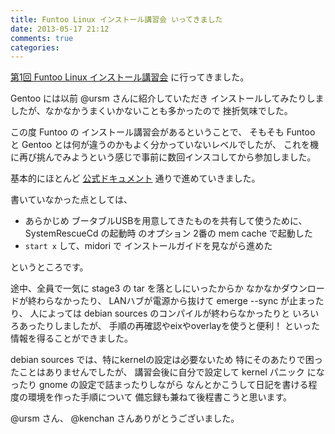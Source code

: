 ```yaml
---
title: Funtoo Linux インストール講習会 いってきました
date: 2013-05-17 21:12
comments: true
categories:
---
```


[第1回 Funtoo Linux インストール講習会](http://esminc.doorkeeper.jp/events/3547)
に行ってきました。

Gentoo には以前 @ursm さんに紹介していただき
インストールしてみたりしましたが、なかなかうまくいかないことも多かったので
挫折気味でした。

この度 Funtoo の インストール講習会があるということで、
そもそも Funtoo と Gentoo とは何が違うのかもよく分かっていないレベルでしたが、
これを機に再び挑んでみようという感じで事前に数回インスコしてから参加しました。

基本的にほとんど [公式ドキュメント](http://www.funtoo.org/Funtoo_Linux_Installation)
通りで進めていきました。

書いていなかった点としては、

* あらかじめ ブータブルUSBを用意してきたものを共有して使うために、SystemRescueCd の起動時
のオプション 2番の mem cache で起動した
* `start x` して、midori で インストールガイドを見ながら進めた

というところです。

途中、全員で一気に stage3 の tar を落としにいったからか
なかなかダウンロードが終わらなかったり、
LANハブが電源から抜けて emerge --sync が止まったり、
人によっては debian sources のコンパイルが終わらなかったりと
いろいろあったりしましたが、
手順の再確認やeixやoverlayを使うと便利！
といった情報を得ることができました。

debian sources では、特にkernelの設定は必要ないため
特にそのあたりで困ったことはありませんでしたが、
講習会後に自分で設定して kernel パニック になったり
gnome の設定で詰まったりしながら
なんとかこうして日記を書ける程度の環境を作った手順について
備忘録も兼ねて後程書こうと思います。

@ursm さん、 @kenchan さんありがとうございました。
